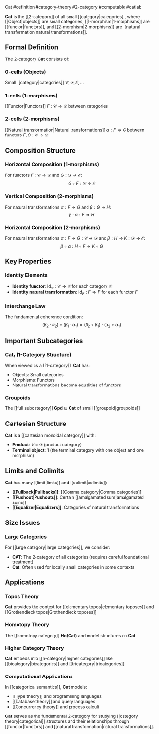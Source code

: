 Cat #definition #category-theory #2-category #computable #catlab

**Cat** is the [[2-category]] of all small [[category|categories]], where [[Object|objects]] are small categories, [[1-morphism|1-morphisms]] are [[functor|functors]], and [[2-morphism|2-morphisms]] are [[natural transformation|natural transformations]].

## Formal Definition

The 2-category **Cat** consists of:

### 0-cells (Objects)

Small [[category|categories]] $\mathcal{C}, \mathcal{D}, \mathcal{E}, \ldots$

### 1-cells (1-morphisms)

[[Functor|Functors]] $F: \mathcal{C} \to \mathcal{D}$ between categories

### 2-cells (2-morphisms)

[[Natural transformation|Natural transformations]] $\alpha: F \Rightarrow G$ between functors $F, G: \mathcal{C} \to \mathcal{D}$

## Composition Structure

### Horizontal Composition (1-morphisms)

For functors $F: \mathcal{C} \to \mathcal{D}$ and $G: \mathcal{D} \to \mathcal{E}$: $$G \circ F: \mathcal{C} \to \mathcal{E}$$

### Vertical Composition (2-morphisms)

For natural transformations $\alpha: F \Rightarrow G$ and $\beta: G \Rightarrow H$: $$\beta \cdot \alpha: F \Rightarrow H$$

### Horizontal Composition (2-morphisms)

For natural transformations $\alpha: F \Rightarrow G: \mathcal{C} \to \mathcal{D}$ and $\beta: H \Rightarrow K: \mathcal{D} \to \mathcal{E}$: $$\beta \circ \alpha: H \circ F \Rightarrow K \circ G$$

## Key Properties

### Identity Elements

- **Identity functor**: $\text{Id}_{\mathcal{C}}: \mathcal{C} \to \mathcal{C}$ for each category $\mathcal{C}$
- **Identity natural transformation**: $\text{id}_F: F \Rightarrow F$ for each functor $F$

### Interchange Law

The fundamental coherence condition: $$(\beta_2 \cdot \alpha_2) \circ (\beta_1 \cdot \alpha_1) = (\beta_2 \circ \beta_1) \cdot (\alpha_2 \circ \alpha_1)$$

## Important Subcategories

### Cat₁ (1-Category Structure)

When viewed as a [[1-category]], **Cat** has:

- Objects: Small categories
- Morphisms: Functors
- Natural transformations become equalities of functors

### Groupoids

The [[full subcategory]] **Gpd** ⊆ **Cat** of small [[groupoid|groupoids]]

## Cartesian Structure

**Cat** is a [[cartesian monoidal category]] with:

- **Product**: $\mathcal{C} \times \mathcal{D}$ (product category)
- **Terminal object**: $\mathbf{1}$ (the terminal category with one object and one morphism)

<!-- \begin{tikzcd} \mathcal{C} \times \mathcal{D} & \mathcal{C} \arrow[l, "\pi_1"'] \\ & \mathcal{D} \arrow[ul, "\pi_2"] \end{tikzcd} -->

## Limits and Colimits

**Cat** has many [[limit|limits]] and [[colimit|colimits]]:

- **[[Pullback|Pullbacks]]**: [[Comma category|Comma categories]]
- **[[Pushout|Pushouts]]**: Certain [[amalgamated sum|amalgamated sums]]
- **[[Equalizer|Equalizers]]**: Categories of natural transformations

## Size Issues

### Large Categories

For [[large category|large categories]], we consider:

- **CAT**: The 2-category of all categories (requires careful foundational treatment)
- **Cat**: Often used for locally small categories in some contexts

## Applications

### Topos Theory

**Cat** provides the context for [[elementary topos|elementary toposes]] and [[Grothendieck topos|Grothendieck toposes]]

### Homotopy Theory

The [[homotopy category]] **Ho(Cat)** and model structures on **Cat**

### Higher Category Theory

**Cat** embeds into [[n-category|higher categories]] like [[bicategory|bicategories]] and [[tricategory|tricategories]]

### Computational Applications

In [[categorical semantics]], **Cat** models:

- [[Type theory]] and programming languages
- [[Database theory]] and query languages
- [[Concurrency theory]] and process calculi

**Cat** serves as the fundamental 2-category for studying [[category theory|categorical]] structures and their relationships through [[functor|functors]] and [[natural transformation|natural transformations]].
